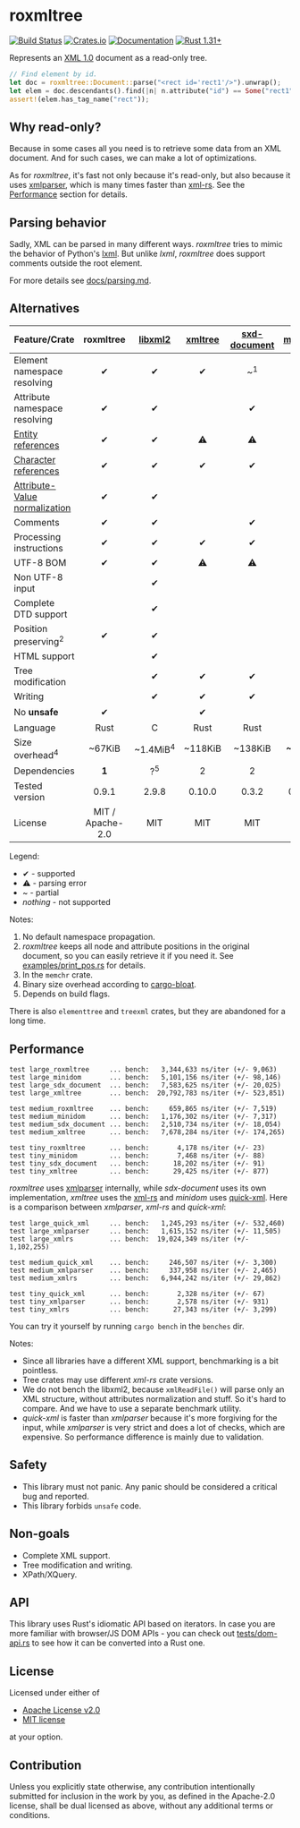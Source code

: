 # roxmltree
[![Build Status](https://travis-ci.org/RazrFalcon/roxmltree.svg?branch=master)](https://travis-ci.org/RazrFalcon/roxmltree)
[![Crates.io](https://img.shields.io/crates/v/roxmltree.svg)](https://crates.io/crates/roxmltree)
[![Documentation](https://docs.rs/roxmltree/badge.svg)](https://docs.rs/roxmltree)
[![Rust 1.31+](https://img.shields.io/badge/rust-1.31+-orange.svg)](https://www.rust-lang.org)

Represents an [XML 1.0](https://www.w3.org/TR/xml/) document as a read-only tree.

```rust
// Find element by id.
let doc = roxmltree::Document::parse("<rect id='rect1'/>").unwrap();
let elem = doc.descendants().find(|n| n.attribute("id") == Some("rect1")).unwrap();
assert!(elem.has_tag_name("rect"));
```

## Why read-only?

Because in some cases all you need is to retrieve some data from an XML document.
And for such cases, we can make a lot of optimizations.

As for *roxmltree*, it's fast not only because it's read-only, but also because
it uses [xmlparser], which is many times faster than [xml-rs].
See the [Performance](#performance) section for details.

## Parsing behavior

Sadly, XML can be parsed in many different ways. *roxmltree* tries to mimic the
behavior of Python's [lxml](https://lxml.de/).
But unlike *lxml*, *roxmltree* does support comments outside the root element.

For more details see [docs/parsing.md](https://github.com/RazrFalcon/roxmltree/blob/master/docs/parsing.md).

## Alternatives

| Feature/Crate                   | roxmltree        | [libxml2]           | [xmltree]        | [sxd-document]   | [minidom]        |
| ------------------------------- | :--------------: | :-----------------: | :--------------: | :--------------: | :--------------: |
| Element namespace resolving     | ✔                | ✔                   | ✔                | ~<sup>1</sup>    | ✔                |
| Attribute namespace resolving   | ✔                | ✔                   |                  | ✔                | ✔                |
| [Entity references]             | ✔                | ✔                   | ⚠                | ⚠                | ⚠                |
| [Character references]          | ✔                | ✔                   | ✔                | ✔                | ✔                |
| [Attribute-Value normalization] | ✔                | ✔                   |                  |                  |                  |
| Comments                        | ✔                | ✔                   |                  | ✔                | ✔                |
| Processing instructions         | ✔                | ✔                   | ✔                | ✔                |                  |
| UTF-8 BOM                       | ✔                | ✔                   | ⚠                | ⚠                | ✔                |
| Non UTF-8 input                 |                  | ✔                   |                  |                  |                  |
| Complete DTD support            |                  | ✔                   |                  |                  |                  |
| Position preserving<sup>2</sup> | ✔                | ✔                   |                  |                  |                  |
| HTML support                    |                  | ✔                   |                  |                  |                  |
| Tree modification               |                  | ✔                   | ✔                | ✔                | ✔                |
| Writing                         |                  | ✔                   | ✔                | ✔                | ✔                |
| No **unsafe**                   | ✔                |                     | ✔                |                  | ~<sup>3</sup>    |
| Language                        | Rust             | C                   | Rust             | Rust              | Rust            |
| Size overhead<sup>4</sup>       | ~67KiB           | ~1.4MiB<sup>4</sup> | ~118KiB          | ~138KiB           | **~63KiB**      |
| Dependencies                    | **1**            | ?<sup>5</sup>       | 2                | 2                 | 2               |
| Tested version                  | 0.9.1            | 2.9.8               | 0.10.0           | 0.3.2             | 0.11.1          |
| License                         | MIT / Apache-2.0 | MIT                 | MIT              | MIT               | MIT             |

Legend:

- ✔ - supported
- ⚠ - parsing error
- ~ - partial
- *nothing* - not supported

Notes:

1. No default namespace propagation.
2. *roxmltree* keeps all node and attribute positions in the original document,
   so you can easily retrieve it if you need it.
   See [examples/print_pos.rs](examples/print_pos.rs) for details.
3. In the `memchr` crate.
4. Binary size overhead according to [cargo-bloat](https://github.com/RazrFalcon/cargo-bloat).
5. Depends on build flags.

There is also `elementtree` and `treexml` crates, but they are abandoned for a long time.

[Entity references]: https://www.w3.org/TR/REC-xml/#dt-entref
[Character references]: https://www.w3.org/TR/REC-xml/#NT-CharRef
[Attribute-Value Normalization]: https://www.w3.org/TR/REC-xml/#AVNormalize

[libxml2]: http://xmlsoft.org/
[xmltree]: https://crates.io/crates/xmltree
[sxd-document]: https://crates.io/crates/sxd-document
[minidom]: https://gitlab.com/xmpp-rs/xmpp-rs/-/tree/master/minidom-rs

## Performance

```text
test large_roxmltree     ... bench:   3,344,633 ns/iter (+/- 9,063)
test large_minidom       ... bench:   5,101,156 ns/iter (+/- 98,146)
test large_sdx_document  ... bench:   7,583,625 ns/iter (+/- 20,025)
test large_xmltree       ... bench:  20,792,783 ns/iter (+/- 523,851)

test medium_roxmltree    ... bench:     659,865 ns/iter (+/- 7,519)
test medium_minidom      ... bench:   1,176,302 ns/iter (+/- 7,317)
test medium_sdx_document ... bench:   2,510,734 ns/iter (+/- 18,054)
test medium_xmltree      ... bench:   7,678,284 ns/iter (+/- 174,265)

test tiny_roxmltree      ... bench:       4,178 ns/iter (+/- 23)
test tiny_minidom        ... bench:       7,468 ns/iter (+/- 88)
test tiny_sdx_document   ... bench:      18,202 ns/iter (+/- 91)
test tiny_xmltree        ... bench:      29,425 ns/iter (+/- 877)
```

*roxmltree* uses [xmlparser] internally,
while *sdx-document* uses its own implementation,
*xmltree* uses the [xml-rs]
and *minidom* uses [quick-xml].
Here is a comparison between *xmlparser*, *xml-rs* and *quick-xml*:

```text
test large_quick_xml     ... bench:   1,245,293 ns/iter (+/- 532,460)
test large_xmlparser     ... bench:   1,615,152 ns/iter (+/- 11,505)
test large_xmlrs         ... bench:  19,024,349 ns/iter (+/- 1,102,255)

test medium_quick_xml    ... bench:     246,507 ns/iter (+/- 3,300)
test medium_xmlparser    ... bench:     337,958 ns/iter (+/- 2,465)
test medium_xmlrs        ... bench:   6,944,242 ns/iter (+/- 29,862)

test tiny_quick_xml      ... bench:       2,328 ns/iter (+/- 67)
test tiny_xmlparser      ... bench:       2,578 ns/iter (+/- 931)
test tiny_xmlrs          ... bench:      27,343 ns/iter (+/- 3,299)
```

You can try it yourself by running `cargo bench` in the `benches` dir.

Notes:

- Since all libraries have a different XML support, benchmarking is a bit pointless.
- Tree crates may use different *xml-rs* crate versions.
- We do not bench the libxml2, because `xmlReadFile()` will parse only an XML structure,
  without attributes normalization and stuff. So it's hard to compare.
  And we have to use a separate benchmark utility.
- *quick-xml* is faster than *xmlparser* because it's more forgiving for the input,
  while *xmlparser* is very strict and does a lot of checks, which are expensive.
  So performance difference is mainly due to validation.

[xml-rs]: https://crates.io/crates/xml-rs
[quick-xml]: https://crates.io/crates/quick-xml
[xmlparser]: https://crates.io/crates/xmlparser

## Safety

- This library must not panic. Any panic should be considered a critical bug and reported.
- This library forbids `unsafe` code.

## Non-goals

- Complete XML support.
- Tree modification and writing.
- XPath/XQuery.

## API

This library uses Rust's idiomatic API based on iterators.
In case you are more familiar with browser/JS DOM APIs - you can check out
[tests/dom-api.rs](tests/dom-api.rs) to see how it can be converted into a Rust one.

## License

Licensed under either of

- [Apache License v2.0](LICENSE-APACHE)
- [MIT license](LICENSE-MIT)

at your option.

## Contribution

Unless you explicitly state otherwise, any contribution intentionally submitted
for inclusion in the work by you, as defined in the Apache-2.0 license, shall be
dual licensed as above, without any additional terms or conditions.
